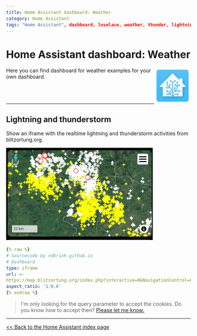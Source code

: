 ```yaml
---
title: Home Assistant dashboard: Weather
category: Home Assistant
tags: "Home Assistant", dashboard, lovelace, weather, thunder, lightning
---
```

# Home Assistant dashboard: Weather

<img src="images/home_assistant_logo.png" style="float: right;" alt="Home Assistant logo" height="100px">

Here you can find dashboard for weather examples for your own dashboard.
<br/>
<br/>
<br/>
<br/>

---

## Lightning and thunderstorm

Show an iframe with the realtime lightning and thunderstorm activities from blitzortung.org.

<img src="images/thunderstorm.jpg" alt="blitzortung lightning and thunderstorm" width="400">

```yaml
{% raw %}
# Sourcecode by vdbrink.github.io
# Dashboard
type: iframe
url: >-
https://map.blitzortung.org/index.php?interactive=0&NavigationControl=0&FullScreenControl=0&Cookies=0&InfoDiv=0&MenuButtonDiv=1&ScaleControl=1&LinksCheckboxChecked=1&LinksRangeValue=10&MapStyle=0&MapStyleRangeValue=0&Advertisment=#7.5/52.2273/6.866
aspect_ratio: '1:0.6'
{% endraw %}
```

> I'm only looking for the query parameter to accept the cookies.
Do you know how to accept then? [Please let me know.](https://github.com/vdbrink/vdbrink.github.io/issues)

---
[<< Back to the Home Assistant index page](index)
